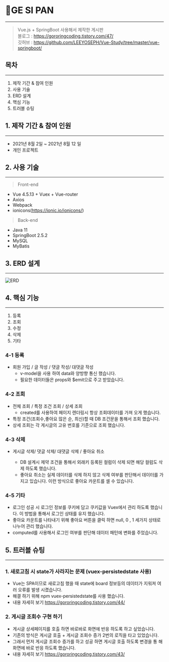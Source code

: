 # 📌GE SI PAN

---

> Vue.js + SpringBoot 사용해서 제작한 게시판  
> 블로그 : <https://gororingcoding.tistory.com/47/>  
> 깃허브 : <https://github.com/LEEYOSEPH/Vue-Study/tree/master/vue-springboot/>

## 목차

---

1. 제작 기간 & 참여 인원
2. 사용 기술
3. ERD 설계
4. 핵심 기능
5. 트러블 슈팅

## 1. 제작 기간 & 참여 인원

---

- 2021년 8월 2일 ~ 2021년 8월 12 일
- 개인 프로젝트

## 2. 사용 기술

---

> Front-end

- Vue 4.5.13 + Vuex + Vue-router
- Axios
- Webpack
- ionicons(<https://ionic.io/ionicons/>)

> Back-end

- Java 11
- SpringBoot 2.5.2
- MySQL
- MyBatis

## 3. ERD 설계

---

![ERD](https://user-images.githubusercontent.com/68593528/129139395-0dba5eb6-31d3-415d-84f9-7206021ef8bf.png)

## 4. 핵심 기능

---

1. 등록
2. 조회
3. 수정
4. 삭제
5. 기타

### 4-1 등록

- 회원 가입 / 글 작성 / 댓글 작성/ 대댓글 작성
  - v-model을 사용 하여 data와 양방향 통신 했습니다.
  - 필요한 데이터들은 props와 $emit으로 주고 받았습니다.

### 4-2 조회

- 전체 조회 / 특정 조건 조회 / 상세 조회
  - created를 사용하여 페이지 렌더링시 항상 조회데이터를 가져 오게 했습니다.
- 특정 조건(조회수,좋아요 많은 순, 최신)할 때 DB 조건문을 통해서 조회 했습니다.
- 상세 조회는 각 게시글의 고유 번호를 기준으로 조회 했습니다.

### 4-3 삭제

- 게시글 삭제/ 댓글 삭제/ 대댓글 삭제 / 좋아요 취소

  - DB 설계시 제약 조건을 통해서 외래키 등록된 컬럼이 삭제 되면 해당 컬럼도 삭제 하도록 했습니다.
  - 좋아요 취소는 실제 데이터를 삭제 하지 않고 삭제 여부를 판단해서 데이터를 가지고 있습니다. 이런 방식으로 좋아요 카운트를 셀 수 있습니다.

### 4-5 기타

- 로그인 성공 시 로그인 정보를 쿠키에 담고 쿠키값을 Vuex에서 관리 하도록 했습니다. 이 방법을 통해서 로그인 상태를 유지 했습니다.
- 좋아요 카운트를 나타내기 위해 좋아요 버튼을 클릭 하면 null, 0 , 1 세가지 상태로 나누어 관리 했습니다.
- computed를 사용해서 로그인 여부를 판단해 데이터 패턴에 변화를 주었습니다.

## 5. 트러블 슈팅

---

### 1. 새로고침 시 state가 사라지는 문제 (vuex-persistedstate 사용)

- Vue는 SPA이므로 새로고침 했을 때 state에 board 정보등의 데이터가 지워져 여러 오류를 발생 시켰습니다.
- 해결 하기 위해 npm vuex-persistedstate를 사용 했습니다.
- 내용 자세히 보기
  <https://gororingcoding.tistory.com/44/>

### 2. 게시글 조회수 구현 하기

- 게시글 상세페이지를 호출 하면 바로바로 화면에 반응 하도록 하고 싶었습니다.
- 기존의 방식은 게시글 호출 + 게시글 조회수 증가 2번의 로직을 타고 있었습니다.
- 그래서 먼저 게시글 조회수 증가를 하고 성공 하면 게시글 호출 하도록 변경을 통 해 화면에 바로 반응 하도록 했습니다.
- 내용 자세히 보기
  <https://gororingcoding.tistory.com/43/>
